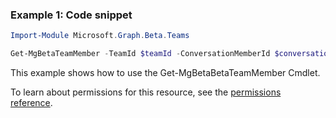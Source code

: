 ### Example 1: Code snippet

```powershellImport-Module Microsoft.Graph.Beta.Teams

Get-MgBetaTeamMember -TeamId $teamId -ConversationMemberId $conversationMemberId
```
This example shows how to use the Get-MgBetaBetaTeamMember Cmdlet.
To learn about permissions for this resource, see the [permissions reference](/graph/permissions-reference).

